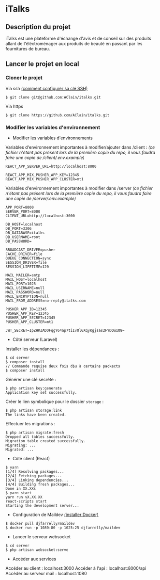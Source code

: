 # iTalks

## Description du projet

iTalks est une plateforme d'échange d'avis et de conseil sur des produits allant de l'éléctroménager aux produits de beauté en passant par les fournitures de bureau.

## Lancer le projet en local

### Cloner le projet

Via ssh [(comment configurer sa clé SSH)](https://docs.github.com/en/github/authenticating-to-github/connecting-to-github-with-ssh/generating-a-new-ssh-key-and-adding-it-to-the-ssh-agent)

```
$ git clone git@github.com:AClain/italks.git
```

Via https

```
$ git clone https://github.com/AClain/italks.git
```

### Modifier les variables d'environnement

- Modifier les variables d'environnements

Variables d'environnement importantes à modifier/ajouter dans /client :
_(ce fichier n'étant pas présent lors de la première copie du repo, il vous faudra faire une copie de /client/.env.example)_

```
REACT_APP_SERVER_URL=http://localhost:8000

REACT_APP_MIX_PUSHER_APP_KEY=12345
REACT_APP_MIX_PUSHER_APP_CLUSTER=mt1
```

Variables d'environnement importantes à modifier dans /server
_(ce fichier n'étant pas présent lors de la première copie du repo, il vous faudra faire une copie de /server/.env.example)_

```
APP_PORT=8000
SERVER_PORT=8000
CLIENT_URL=http://localhost:3000

DB_HOST=localhost
DB_PORT=3306
DB_DATABASE=italks
DB_USERNAME=root
DB_PASSWORD=

BROADCAST_DRIVER=pusher
CACHE_DRIVER=file
QUEUE_CONNECTION=sync
SESSION_DRIVER=file
SESSION_LIFETIME=120

MAIL_MAILER=smtp
MAIL_HOST=localhost
MAIL_PORT=1025
MAIL_USERNAME=null
MAIL_PASSWORD=null
MAIL_ENCRYPTION=null
MAIL_FROM_ADDRESS=no-reply@italks.com

PUSHER_APP_ID=12345
PUSHER_APP_KEY=12345
PUSHER_APP_SECRET=12345
PUSHER_APP_CLUSTER=mt1

JWT_SECRET=IpZHKZADOFqgY64ap7tiIvOlGXqyKgjsas2FYDQu1O8=
```

- Côté serveur (Laravel)

Installer les dépendances :

```
$ cd server
$ composer install
// Commande requise deux fois d$u à certains packects
$ composer install
```

Générer une clé secrète :

```
$ php artisan key:generate
Application key set successfully.
```

Créer le lien symbolique pour le dossier `storage` :

```
$ php artisan storage:link
The links have been created.
```

Effectuer les migrations :

```
$ php artisan migrate:fresh
Dropped all tables successfully.
Migration table created successfully.
Migrating: ...
Migrated: ...
```

- Côté client (React)

```
$ yarn
[1/4] Resolving packages...
[2/4] Fetching packages...
[3/4] Linking dependencies...
[4/4] Building fresh packages...
Done in XX.XXs
$ yarn start
yarn run vX.XX.XX
react-scripts start
Starting the development server...
```

- Configuration de Maildev [(installer Docker)](https://docs.docker.com/get-docker/)

```
$ docker pull djfarrelly/maildev
$ docker run -p 1080:80 -p 1025:25 djfarrelly/maildev
```

- Lancer le serveur websocket

```
$ cd server
$ php artisan websocket:serve
```

- Accéder aux services

Accéder au client : localhost:3000
Accéder à l'api : localhost:8000/api
Accèder au serveur mail : localhost:1080
